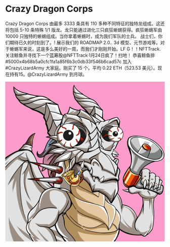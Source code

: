# Crazy Dragon Corps

Crazy Dragon Corps 由最多 3333 条具有 110 多种不同特征的独特龙组成。这还将包括 5-10 条特殊 1/1 版龙。龙只能通过进化三只疯狂蜥蜴获得。疯狂蜥蜴军由 10000 只独特的蜥蜴组成。当你拿着蜥蜴时，成为我们军队的士兵。  战士们，你们期待已久的时刻到了。!  展示我们的 ROADMAP 2.0.. 3d 模型、元节游戏等。对于蜥蜴军来说，这是多么美好的一周，而我们才刚刚开始。LF G！！NFTTrack.关注鲸鱼并寻找下一个蓝筹股@NFTTrack·1月24日疯了！扫地！ 恭喜鲸鱼排#5000x4b68b5a0cfc1fa1a85f6b3c0db33f546b6cad57c 加入#CrazyLizardArmy 大家庭。刚买了 15 个。平均 0.22 ETH（523.53 美元）。现在持有15。@CrazyLizardArmy 到月球。 

![nft](1.png)
